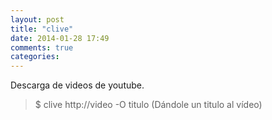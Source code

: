 ```yaml
---
layout: post
title: "clive"
date: 2014-01-28 17:49
comments: true
categories: 
---
```

Descarga de videos de youtube.

>$ clive http://video -O titulo (Dándole un titulo al vídeo)

